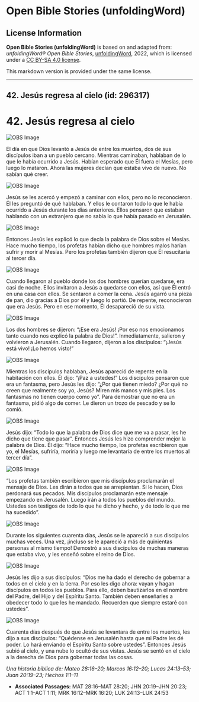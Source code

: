 # Open Bible Stories (unfoldingWord)

## License Information

**Open Bible Stories (unfoldingWord)** is based on and adapted from: _unfoldingWord® Open Bible Stories_, [unfoldingWord](https://unfoldingword.org/utw), 2022, which is licensed under a [CC BY-SA 4.0 license](https://creativecommons.org/licenses/by-sa/4.0/legalcode.en).

This markdown version is provided under the same license.



--------------------------------

## 42. Jesús regresa al cielo (id: 296317)

42\. Jesús regresa al cielo
===========================

![OBS Image](https://cdn.door43.org/obs/jpg/360px/obs-en-42-01.jpg)

El día en que Dios levantó a Jesús de entre los muertos, dos de sus discípulos iban a un pueblo cercano. Mientras caminaban, hablaban de lo que le había ocurrido a Jesús. Habían esperado que Él fuera el Mesías, pero luego lo mataron. Ahora las mujeres decían que estaba vivo de nuevo. No sabían qué creer.

![OBS Image](https://cdn.door43.org/obs/jpg/360px/obs-en-42-02.jpg)

Jesús se les acercó y empezó a caminar con ellos, pero no lo reconocieron. Él les preguntó de qué hablaban. Y ellos le contaron todo lo que le había ocurrido a Jesús durante los días anteriores. Ellos pensaron que estaban hablando con un extranjero que no sabía lo que había pasado en Jerusalén.

![OBS Image](https://cdn.door43.org/obs/jpg/360px/obs-en-42-03.jpg)

Entonces Jesús les explicó lo que decía la palabra de Dios sobre el Mesías. Hace mucho tiempo, los profetas habían dicho que hombres malos harían sufrir y morir al Mesías. Pero los profetas también dijeron que Él resucitaría al tercer día.

![OBS Image](https://cdn.door43.org/obs/jpg/360px/obs-en-42-04.jpg)

Cuando llegaron al pueblo donde los dos hombres querían quedarse, era casi de noche. Ellos invitaron a Jesús a quedarse con ellos, así que Él entró en una casa con ellos. Se sentaron a comer la cena. Jesús agarró una pieza de pan, dio gracias a Dios por él y luego lo partió. De repente, reconocieron que era Jesús. Pero en ese momento, Él desapareció de su vista.

![OBS Image](https://cdn.door43.org/obs/jpg/360px/obs-en-42-05.jpg)

Los dos hombres se dijeron: “¡Ese era Jesús! ¡Por eso nos emocionamos tanto cuando nos explicó la palabra de Dios!”. Inmediatamente, salieron y volvieron a Jerusalén. Cuando llegaron, dijeron a los discípulos: “¡Jesús está vivo! ¡Lo hemos visto!”

![OBS Image](https://cdn.door43.org/obs/jpg/360px/obs-en-42-06.jpg)

Mientras los discípulos hablaban, Jesús apareció de repente en la habitación con ellos. Él dijo: “¡Paz a ustedes!” Los discípulos pensaron que era un fantasma, pero Jesús les dijo: “¿Por qué tienen miedo? ¿Por qué no creen que realmente soy yo, Jesús? Miren mis manos y mis pies. Los fantasmas no tienen cuerpo como yo”. Para demostrar que no era un fantasma, pidió algo de comer. Le dieron un trozo de pescado y se lo comió.

![OBS Image](https://cdn.door43.org/obs/jpg/360px/obs-en-42-07.jpg)

Jesús dijo: “Todo lo que la palabra de Dios dice que me va a pasar, les he dicho que tiene que pasar”. Entonces Jesús les hizo comprender mejor la palabra de Dios. Él dijo: “Hace mucho tiempo, los profetas escribieron que yo, el Mesías, sufriría, moriría y luego me levantaría de entre los muertos al tercer día”.

![OBS Image](https://cdn.door43.org/obs/jpg/360px/obs-en-42-08.jpg)

“Los profetas también escribieron que mis discípulos proclamarán el mensaje de Dios. Les dirán a todos que se arrepientan. Si lo hacen, Dios perdonará sus pecados. Mis discípulos proclamarán este mensaje empezando en Jerusalén. Luego irán a todos los pueblos del mundo. Ustedes son testigos de todo lo que he dicho y hecho, y de todo lo que me ha sucedido”.

![OBS Image](https://cdn.door43.org/obs/jpg/360px/obs-en-42-09.jpg)

Durante los siguientes cuarenta días, Jesús se le apareció a sus discípulos muchas veces. Una vez, ¡incluso se le apareció a más de quinientas personas al mismo tiempo! Demostró a sus discípulos de muchas maneras que estaba vivo, y les enseñó sobre el reino de Dios.

![OBS Image](https://cdn.door43.org/obs/jpg/360px/obs-en-42-10.jpg)

Jesús les dijo a sus discípulos: “Dios me ha dado el derecho de gobernar a todos en el cielo y en la tierra. Por eso les digo ahora: vayan y hagan discípulos en todos los pueblos. Para ello, deben bautizarlos en el nombre del Padre, del Hijo y del Espíritu Santo. También deben enseñarles a obedecer todo lo que les he mandado. Recuerden que siempre estaré con ustedes”.

![OBS Image](https://cdn.door43.org/obs/jpg/360px/obs-en-42-11.jpg)

Cuarenta días después de que Jesús se levantara de entre los muertos, les dijo a sus discípulos: “Quédense en Jerusalén hasta que mi Padre les dé poder. Lo hará enviando el Espíritu Santo sobre ustedes”. Entonces Jesús subió al cielo, y una nube lo ocultó de sus vistas. Jesús se sentó en el cielo a la derecha de Dios para gobernar todas las cosas.

*Una historia bíblica de: Mateo 28:16–20; Marcos 16:12–20; Lucas 24:13–53; Juan 20:19–23; Hechos 1:1–11*

* **Associated Passages:** MAT 28:16–MAT 28:20; JHN 20:19–JHN 20:23; ACT 1:1–ACT 1:11; MRK 16:12–MRK 16:20; LUK 24:13–LUK 24:53

